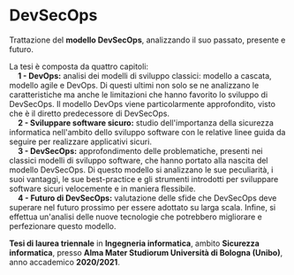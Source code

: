 # DevSecOps
Trattazione del **modello DevSecOps**, analizzando il suo passato, presente e futuro.

La tesi è composta da quattro capitoli:</br>
&nbsp;&nbsp;&nbsp;&nbsp;**1 - DevOps:** analisi dei modelli di sviluppo classici: modello a cascata, modello agile e DevOps. 
Di questi ultimi non solo se ne analizzano le caratteristiche ma anche le limitazioni che hanno favorito lo sviluppo di DevSecOps.
Il modello DevOps viene particolarmente approfondito, visto che è il diretto predecessore di DevSecOps.</br>
&nbsp;&nbsp;&nbsp;&nbsp;**2 - Sviluppare software sicuro:** studio dell'importanza della sicurezza informatica nell'ambito dello sviluppo software con le relative linee guida da seguire per realizzare applicativi sicuri.</br>
&nbsp;&nbsp;&nbsp;&nbsp;**3 - DevSecOps:** approfondimento delle problematiche, presenti nei classici modelli di sviluppo software, che hanno portato alla nascita del modello DevSecOps.
Di questo modello si analizzano le sue peculiarità, i suoi vantaggi, le sue best-practice e gli strumenti introdotti per sviluppare software sicuri velocemente e in maniera flessibile.</br>
&nbsp;&nbsp;&nbsp;&nbsp;**4 - Futuro di DevSecOps:** valutazione delle sfide che DevSecOps deve superare nel futuro prossimo per essere adottato su larga scala. 
Infine, si effettua un'analisi delle nuove tecnologie che potrebbero migliorare e perfezionare questo modello.</br>

**Tesi di laurea triennale** in **Ingegneria informatica**, ambito **Sicurezza informatica**, presso **Alma Mater Studiorum Università di Bologna (Unibo)**, anno accademico **2020/2021**.
